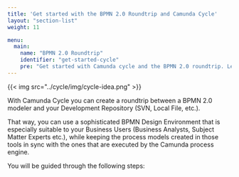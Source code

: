 ```yaml
---
title: 'Get started with the BPMN 2.0 Roundtrip and Camunda Cycle'
layout: "section-list"
weight: 11

menu:
  main:
    name: "BPMN 2.0 Roundtrip"
    identifier: "get-started-cycle"
    pre: "Get started with Camunda cycle and the BPMN 2.0 roundtrip. Learn how to keep process models in sync."
---
```


{{< img src="../cycle/img/cycle-idea.png" >}}

With Camunda Cycle you can create a roundtrip between a BPMN 2.0 modeler and your Development Repository (SVN, Local File, etc.).

That way, you can use a sophisticated BPMN Design Environment that is especially suitable to your Business Users (Business Analysts, Subject Matter Experts etc.), while keeping the process models created in those tools in sync with the ones that are executed by the Camunda process engine.

You will be guided through the following steps:
